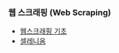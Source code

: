 ### 웹 스크래핑 (Web Scraping)

- [웹스크래핑 기초](https://github.com/vive0508/TIL/blob/main/ML_DL/Web_Scraping/web_scraping.md)   
- [셀레니옴](https://github.com/vive0508/TIL/blob/main/ML_DL/Web_Scraping/selenium.md)
